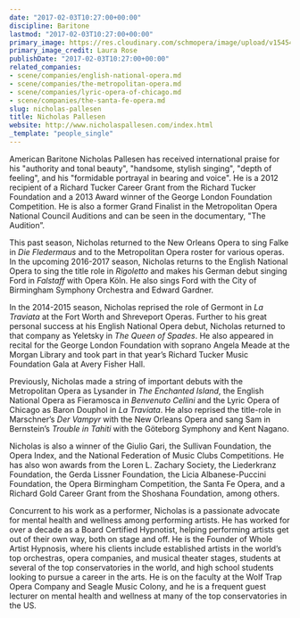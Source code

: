 ```yaml
---
date: "2017-02-03T10:27:00+00:00"
discipline: Baritone
lastmod: "2017-02-03T10:27:00+00:00"
primary_image: https://res.cloudinary.com/schmopera/image/upload/v1545409169/media/webhook-uploads/1486117538631/2017-02-03---Nicholas-Pallesen.jpg.jpg
primary_image_credit: Laura Rose
publishDate: "2017-02-03T10:27:00+00:00"
related_companies:
- scene/companies/english-national-opera.md
- scene/companies/the-metropolitan-opera.md
- scene/companies/lyric-opera-of-chicago.md
- scene/companies/the-santa-fe-opera.md
slug: nicholas-pallesen
title: Nicholas Pallesen
website: http://www.nicholaspallesen.com/index.html
_template: "people_single"
---
```


American Baritone Nicholas Pallesen has received international praise for his "authority and tonal beauty", "handsome, stylish singing", "depth of feeling", and his "formidable portrayal in bearing and voice". He is a 2012 recipient of a Richard Tucker Career Grant from the Richard Tucker Foundation and a 2013 Award winner of the George London Foundation Competition. He is also a former Grand Finalist in the Metropolitan Opera National Council Auditions and can be seen in the documentary, "The Audition”.

This past season, Nicholas returned to the New Orleans Opera to sing Falke in *Die Fledermaus* and to the Metropolitan Opera roster for various operas. In the upcoming 2016-2017 season, Nicholas returns to the English National Opera to sing the title role in *Rigoletto* and makes his German debut singing Ford in *Falstaff* with Opera Köln. He also sings Ford with the City of Birmingham Symphony Orchestra and Edward Gardner.

In the 2014-2015 season, Nicholas reprised the role of Germont in *La Traviata* at the Fort Worth and Shreveport Operas. Further to his great personal success at his English National Opera debut, Nicholas returned to that company as Yeletsky in *The Queen of Spades*. He also appeared in recital for the George London Foundation with soprano Angela Meade at the Morgan Library and took part in that year’s Richard Tucker Music Foundation Gala at Avery Fisher Hall.

Previously, Nicholas made a string of important debuts with the Metropolitan Opera as Lysander in *The Enchanted Island*, the English National Opera as Fieramosca in *Benvenuto Cellini* and the Lyric Opera of Chicago as Baron Douphol in *La Traviata*. He also reprised the title-role in Marschner’s *Der Vampyr* with the New Orleans Opera and sang Sam in Bernstein’s *Trouble in Tahiti* with the Göteborg Symphony and Kent Nagano.

Nicholas is also a winner of the Giulio Gari, the Sullivan Foundation, the Opera Index, and the National Federation of Music Clubs Competitions. He has also won awards from the Loren L. Zachary Society, the Liederkranz Foundation, the Gerda Lissner Foundation, the Licia Albanese-Puccini Foundation, the Opera Birmingham Competition, the Santa Fe Opera, and a Richard Gold Career Grant from the Shoshana Foundation, among others.

Concurrent to his work as a performer, Nicholas is a passionate advocate for mental health and wellness among performing artists. He has worked for over a decade as a Board Certified Hypnotist, helping performing artists get out of their own way, both on stage and off. He is the Founder of Whole Artist Hypnosis, where his clients include established artists in the world’s top orchestras, opera companies, and musical theater stages, students at several of the top conservatories in the world, and high school students looking to pursue a career in the arts. He is on the faculty at the Wolf Trap Opera Company and Seagle Music Colony, and he is a frequent guest lecturer on mental health and wellness at many of the top conservatories in the US.
